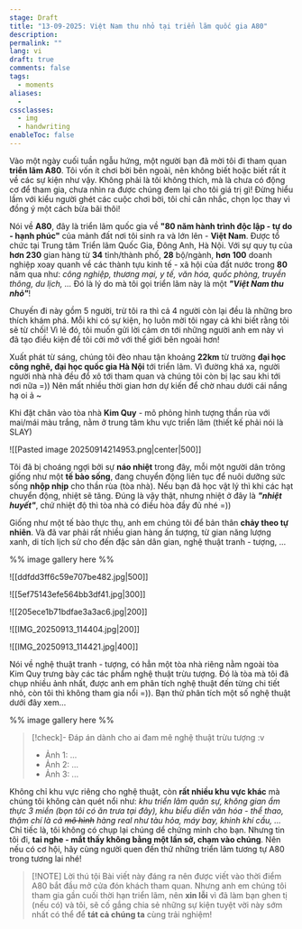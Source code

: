 ```yaml
---
stage: Draft
title: "13-09-2025: Việt Nam thu nhỏ tại triển lãm quốc gia A80"
description:
permalink: ""
lang: vi
draft: true
comments: false
tags:
  - moments
aliases:
  - 
cssclasses:
  - img
  - handwriting
enableToc: false
---
```

Vào một ngày cuối tuần ngẫu hứng, một người bạn đã mời tôi đi tham quan **triển lãm A80**. Tôi vốn ít chơi bời bên ngoài, nên không biết hoặc biết rất ít về các sự kiện như vậy. Không phải là tôi không thích, mà là chưa có động cơ để tham gia, chưa nhìn ra được chúng đem lại cho tôi giá trị gì! Đừng hiểu lầm với kiểu người ghét các cuộc chơi bời, tôi chỉ cân nhắc, chọn lọc thay vì đồng ý một cách bừa bãi thôi!

Nói về **A80**, đây là triển lãm quốc gia về **"80 năm hành trình độc lập - tự do - hạnh phúc"** của mảnh đất nơi tôi sinh ra và lớn lên - **Việt Nam**. Được tổ chức tại Trung tâm Triển lãm Quốc Gia, Đông Anh, Hà Nội. Với sự quy tụ của **hơn 230** gian hàng từ **34** tỉnh/thành phố, **28** bộ/ngành, **hơn 100** doanh nghiệp xoay quanh về các thành tựu kinh tế - xã hội của đất nước trong **80** năm qua như: *công nghiệp, thương mại, y tế, văn hóa, quốc phòng, truyền thông, du lịch, ...* Đó là lý do mà tôi gọi triển lãm này là một ***"Việt Nam thu nhỏ"***! 

Chuyến đi này gồm 5 người, trừ tôi ra thì cả 4 người còn lại đều là những bro  thích khám phá. Mỗi khi có sự kiện, họ luôn mời tôi ngay cả khi biết rằng tôi sẽ từ chối! Vì lẽ đó, tôi muốn gửi lời cảm ơn tới những người anh em này vì đã tạo điều kiện để tôi cởi mở với thế giới bên ngoài hơn!

Xuất phát từ sáng, chúng tôi đèo nhau tận khoảng **22km** từ trường **đại học công nghê, đại học quốc gia Hà Nội** tới triển lãm. Vì đường khá xa, người người nhà nhà đều đổ xô tới tham quan và chúng tôi còn bị lạc sau khi tới nơi nữa =)) Nên mất nhiều thời gian hơn dự kiến để chờ nhau dưới cái nắng hạ oi ả ~

Khi đặt chân vào tòa nhà **Kim Quy** - mô phỏng hình tượng thần rùa với mai/mái màu trắng, nằm ở trung tâm khu vực triển lãm (thiết kế phải nói là SLAY)

![[Pasted image 20250914214953.png|center|500]]

Tôi đã bị choáng ngợi bởi sự **náo nhiệt** trong đây, mỗi một người dân trông giống như một **tế bào sống**, đang chuyển động liên tục để nuôi dưỡng sức sống **nhộp nhịp** cho thần rùa (tòa nhà). Nếu bạn đã học vật lý thì khi các hạt chuyển động, nhiệt sẽ tăng. Đúng là vậy thật, nhưng nhiệt ở đây là ***"nhiệt huyết"***, chứ nhiệt độ thì tòa nhà có điều hòa đầy đủ nhé =))

Giống như một tế bào thực thụ, anh em chúng tôi để bản thân **chảy theo tự nhiên**. Và đã var phải rất nhiều gian hàng ấn tượng, từ gian năng lượng xanh, di tích lịch sử cho đến đặc sản dân gian, nghệ thuật tranh - tượng, ... 

%% image gallery here %%

![[ddfdd3ff6c59e707be482.jpg|500]]

![[5ef75143efe564bb3df41.jpg|300]]


![[205ece1b71bdfae3a3ac6.jpg|200]]

![[IMG_20250913_114404.jpg|200]]

![[IMG_20250913_114421.jpg|400]]

Nói về nghệ thuật tranh - tượng, có hẳn một tòa nhà riêng nằm ngoài tòa Kim Quy trưng bày các tác phẩm nghệ thuật trừu tượng. Đó là tòa mà tôi đã chụp nhiều ảnh nhất, được anh em phân tích nghệ thuật đến từng chi tiết nhỏ, còn tôi thì không tham gia nổi =)). Bạn thử phân tích một số nghệ thuật dưới đây xem...

%% image gallery here %%

> [!check]- Đáp án dành cho ai đam mê nghệ thuật trừu tượng :v
> - Ảnh 1: ...
> - Ảnh 2: ...
> - Ảnh 3: ...

Không chỉ khu vực riêng cho nghệ thuật, còn **rất nhiều khu vực khác** mà chúng tôi không càn quét nổi như: *khu triển lãm quân sự, không gian ẩm thực 3 miền (bọn tôi có ăn trưa tại đây), khu biểu diễn văn hóa - thể thao, thậm chí là cả ~~mô hình~~ hàng real như tàu hỏa, máy bay, khinh khí cầu, ...* Chỉ tiếc là, tôi không có chụp lại chúng dể chứng minh cho bạn. Nhưng tin tôi đi, **tai nghe - mắt thấy không bằng một lần sở, chạm vào chúng**. Nên nếu có cơ hội, hãy cùng người quen đến thử những triển lãm tương tự A80 trong tương lai nhé!

> [!NOTE] Lời thú tội
> Bài viết này đáng ra nên được viết vào thời điểm A80 bắt đầu mở cửa đón khách tham quan. Nhưng anh em chúng tôi tham gia gần cuối thời hạn triển lãm, nên **xin lỗi** vì đã làm bạn ghen tị (nếu có) và tôi, sẽ cố gắng chia sẻ những sự kiện tuyệt vời này sớm nhất có thể để **tát cả chúng ta** cùng trải nghiệm! 
